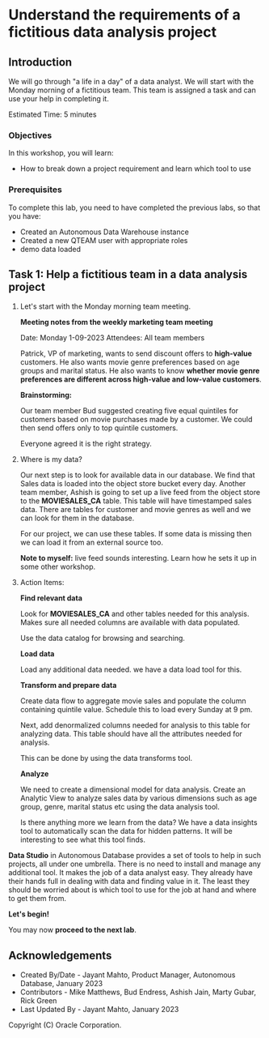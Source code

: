 # Understand the requirements of a fictitious data analysis project


## Introduction

We will go through "a life in a day" of a data analyst. We will start with the Monday morning of a fictitious team. This team is assigned a task and can use your help in completing it.

Estimated Time: 5 minutes


### Objectives

In this workshop, you will learn:
-	How to break down a project requirement and learn which tool to use

### Prerequisites

To complete this lab, you need to have completed the previous labs, so that you have:

- Created an Autonomous Data Warehouse instance
- Created a new QTEAM user with appropriate roles
- demo data loaded


## Task 1: Help a fictitious team in a data analysis project

1.  Let's start with the Monday morning team meeting.
    
    **Meeting notes from the weekly marketing team meeting**
    
    Date: Monday 1-09-2023
    Attendees: All team members
    
    Patrick, VP of marketing, wants to send discount offers to **high-value** customers. 
    He also wants movie genre preferences based on age groups and
    marital status. He also wants to know **whether movie genre preferences
    are different across high-value and low-value customers**.
    
    **Brainstorming:**

    Our team member Bud suggested creating five equal quintiles for customers based on movie
    purchases made by a customer. We could then send offers only to top quintile customers.
    
    Everyone agreed it is the right strategy.

2.  Where is my data?
    
    Our next step is to look for available data in our database. We find that
    Sales data is loaded into the object store bucket every day. Another team member, Ashish
    is going to set up a live feed from the object store to the **MOVIESALES_CA**
    table. This table will have timestamped sales data. There are tables for
    customer and movie genres as well and we can look for them in the database.

    For our project, we can use these tables. If some data is missing then we can load it from
    an external source too.

    **Note to myself:** live feed sounds interesting. Learn how he sets it up in some other workshop.

3.  Action Items:

    **Find relevant data**

    Look for **MOVIESALES_CA** and other tables needed for this analysis. Makes 
    sure all needed columns are available with data populated.

    Use the data catalog for browsing and searching.
    
    **Load data**

    Load any additional data needed. we have a data load tool for this.
    
    **Transform and prepare data**

    Create data flow to aggregate movie sales and populate the column containing quintile value. 
    Schedule this to load every Sunday at 9 pm.

    Next, add denormalized columns needed for analysis to this table for
    analyzing data. This table should have all the attributes needed for
    analysis.

    This can be done by using the data transforms tool.
    
    **Analyze**

    We need to create a dimensional model for data analysis.
    Create an Analytic View to analyze sales data by various dimensions such as age group, genre, marital status etc 
    using the data analysis tool.

    Is there anything more we learn from the data? We have a data insights tool to automatically
    scan the data for hidden patterns. It will be interesting to see what this tool finds.


**Data Studio** in Autonomous Database provides a set of tools to help in such projects, all under one umbrella. There
is no need to install and manage any additional tool. It makes the job of a data analyst easy. They 
already have their hands full in dealing with data and finding value in it. The least they should
be worried about is which tool to use for the job at hand and where to get them from.

**Let's begin!** 

You may now **proceed to the next lab**.

## Acknowledgements

- Created By/Date - Jayant Mahto, Product Manager, Autonomous Database, January 2023
- Contributors - Mike Matthews, Bud Endress, Ashish Jain, Marty Gubar, Rick Green
- Last Updated By - Jayant Mahto, January 2023


Copyright (C)  Oracle Corporation.